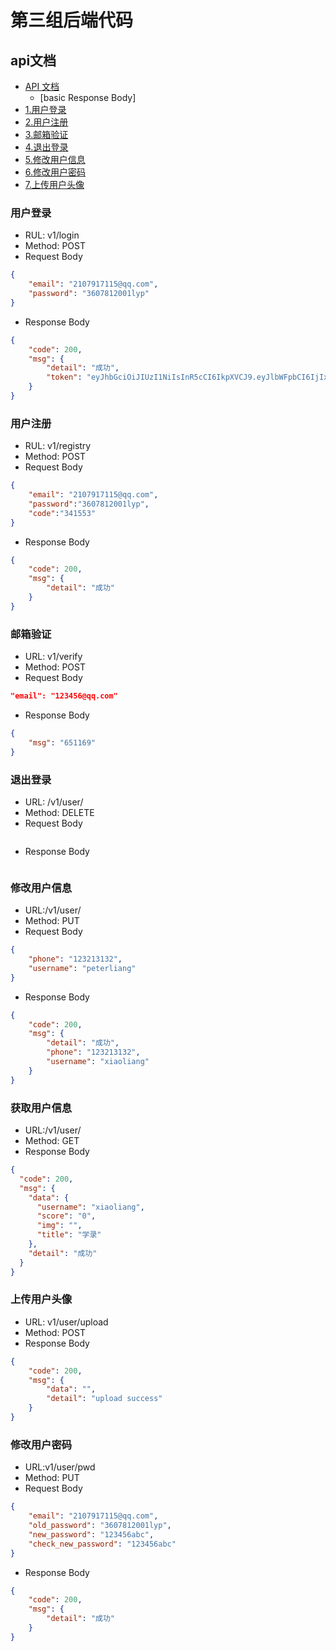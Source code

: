 # 第三组后端代码

## api文档
- [API 文档](#api文档)
    + [basic Response Body]
- [1.用户登录](#用户注册)
- [2.用户注册](#用户登录)
- [3.邮箱验证](#邮箱验证)  
- [4.退出登录](#退出登录)  
- [5.修改用户信息](#修改用户信息)
- [6.修改用户密码](#修改用户密码)  
- [7.上传用户头像](#上传用户头像)


### 用户登录
- RUL: v1/login
- Method: POST
- Request Body

```json
{
    "email": "2107917115@qq.com",
    "password": "3607812001lyp"
}
```

- Response Body
```json
{
    "code": 200,
    "msg": {
        "detail": "成功",
        "token": "eyJhbGciOiJIUzI1NiIsInR5cCI6IkpXVCJ9.eyJlbWFpbCI6IjIxMDc5MTcxMTVAcXEuY29tIiwiZXhwIjoxNjE4NDE2OTMzLCJpc3MiOiJwZXRlciJ9.rv31MRiM-oPbCSE73clMYjScZ9FM8dSeS2Jh7bYcXmw"
    }
}
```
### 用户注册
- RUL: v1/registry
- Method: POST
- Request Body
```json
{
    "email": "2107917115@qq.com",
    "password":"3607812001lyp",
    "code":"341553"
}
```
- Response Body
```json
{
    "code": 200,
    "msg": {
        "detail": "成功"
    }
}
```

### 邮箱验证
- URL: v1/verify
- Method: POST
- Request Body
```json
"email": "123456@qq.com"
```

- Response Body
```json
{
    "msg": "651169"
}
```
### 退出登录
- URL: /v1/user/
- Method: DELETE
- Request Body
```json

```
- Response Body
```json

```
### 修改用户信息
- URL:/v1/user/
- Method: PUT
- Request Body
```json
{
    "phone": "123213132",
    "username": "peterliang"
}
```
- Response Body
```json
{
    "code": 200,
    "msg": {
        "detail": "成功",
        "phone": "123213132",
        "username": "xiaoliang"
    }
}
```

### 获取用户信息
- URL:/v1/user/
- Method: GET
- Response Body
```json
{
  "code": 200,
  "msg": {
    "data": {
      "username": "xiaoliang",
      "score": "0",
      "img": "",
      "title": "学录"
    },
    "detail": "成功"
  }
}
```
### 上传用户头像
- URL: v1/user/upload
- Method: POST
- Response Body
```json
{
    "code": 200,
    "msg": {
        "data": "",
        "detail": "upload success"
    }
}
```

### 修改用户密码
- URL:v1/user/pwd
- Method: PUT
- Request Body
```json
{
    "email": "2107917115@qq.com",
    "old_password": "3607812001lyp",
    "new_password": "123456abc",
    "check_new_password": "123456abc"
}
```
- Response Body
```json
{
    "code": 200,
    "msg": {
        "detail": "成功"
    }
}
```